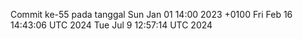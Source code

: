 Commit ke-55 pada tanggal Sun Jan 01 14:00 2023 +0100
Fri Feb 16 14:43:06 UTC 2024
Tue Jul  9 12:57:14 UTC 2024
